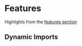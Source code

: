 # Features

Highlights from the [features section](https://2024.stateofjs.com/en-US/features)

## Dynamic Imports
